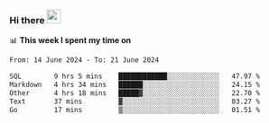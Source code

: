 ### Hi there <a href="https://www.gautamkrishnar.com/"><img src="https://media.giphy.com/media/hvRJCLFzcasrR4ia7z/giphy.gif" width="25px"></a>

📊 **This week I spent my time on**

<!--START_SECTION:waka-->

```txt
From: 14 June 2024 - To: 21 June 2024

SQL        9 hrs 5 mins    ████████████░░░░░░░░░░░░░   47.97 %
Markdown   4 hrs 34 mins   ██████░░░░░░░░░░░░░░░░░░░   24.15 %
Other      4 hrs 18 mins   █████▓░░░░░░░░░░░░░░░░░░░   22.70 %
Text       37 mins         ▓░░░░░░░░░░░░░░░░░░░░░░░░   03.27 %
Go         17 mins         ▒░░░░░░░░░░░░░░░░░░░░░░░░   01.51 %
```

<!--END_SECTION:waka-->
